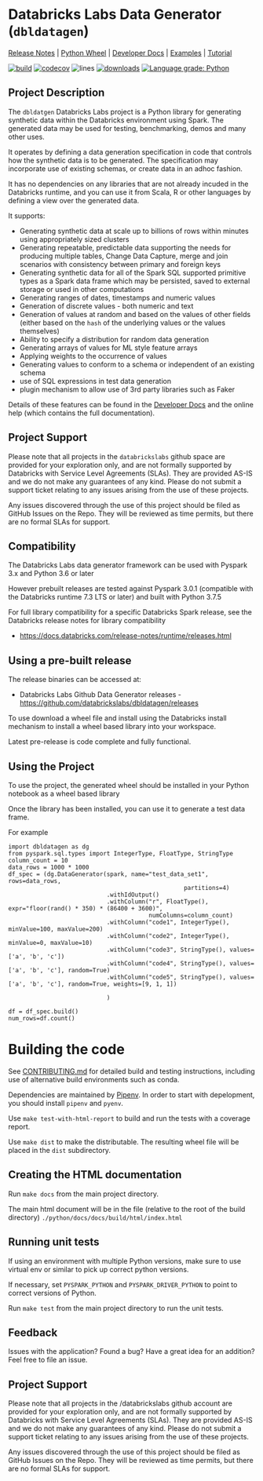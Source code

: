 # Databricks Labs Data Generator (`dbldatagen`)
[Release Notes](CHANGELOG.md) |
[Python Wheel](https://github.com/databrickslabs/dbldatagen/releases/tag/v.0.2.0-rc1-master) |
[Developer Docs](docs/USING_THE_APIS.md) |
[Examples](examples) |
[Tutorial](tutorial) 

[![build](https://github.com/databrickslabs/dbldatagen/workflows/build/badge.svg?branch=master)](https://github.com/databrickslabs/dbldatagen/actions?query=workflow%3Abuild+branch%3Amaster)
[![codecov](https://codecov.io/gh/databrickslabs/dbldatagen/branch/master/graph/badge.svg)](https://codecov.io/gh/databrickslabs/dbldatagen)
![lines](https://img.shields.io/tokei/lines/github/databrickslabs/dbldatagen) 
[![downloads](https://img.shields.io/github/downloads/databrickslabs/dbldatagen/total.svg)](https://hanadigital.github.io/grev/?user=databrickslabs&repo=dbldatagen)
[![Language grade: Python](https://img.shields.io/lgtm/grade/python/g/databrickslabs/dbldatagen.svg?logo=lgtm&logoWidth=18)](https://lgtm.com/projects/g/databrickslabs/dbldatagen/context:python)

## Project Description
The `dbldatgen` Databricks Labs project is a Python library for generating synthetic data within the Databricks 
environment using Spark. The generated data may be used for testing, benchmarking, demos and many 
other uses.

It operates by defining a data generation specification in code that controls 
how the synthetic data is to be generated.
The specification may incorporate use of existing schemas, or create data in an adhoc fashion.

It has no dependencies on any libraries that are not already incuded in the Databricks 
runtime, and you can use it from Scala, R or other languages by defining
a view over the generated data.

It supports:
* Generating synthetic data at scale up to billions of rows within minutes using appropriately sized clusters 
* Generating repeatable, predictable data supporting the needs for producing multiple tables, Change Data Capture, 
merge and join scenarios with consistency between primary and foreign keys
* Generating synthetic data for all of the 
Spark SQL supported primitive types as a Spark data frame which may be persisted, 
saved to external storage or 
used in other computations
* Generating ranges of dates, timestamps and numeric values
* Generation of discrete values - both numeric and text
* Generation of values at random and based on the values of other fields 
(either based on the `hash` of the underlying values or the values themselves)
* Ability to specify a distribution for random data generation 
* Generating arrays of values for ML style feature arrays
* Applying weights to the occurrence of values
* Generating values to conform to a schema or independent of an existing schema
* use of SQL expressions in test data generation
* plugin mechanism to allow use of 3rd party libraries such as Faker

Details of these features can be found in the [Developer Docs](docs/source/APIDOCS.md) and the online help
(which contains the full documentation).


## Project Support
Please note that all projects in the `databrickslabs` github space are provided for your exploration only, and are not formally supported by Databricks with Service Level Agreements (SLAs).  They are provided AS-IS and we do not make any guarantees of any kind.  Please do not submit a support ticket relating to any issues arising from the use of these projects.

Any issues discovered through the use of this project should be filed as GitHub Issues on the Repo.  They will be reviewed as time permits, but there are no formal SLAs for support.

## Compatibility 
The Databricks Labs data generator framework can be used with Pyspark 3.x and Python 3.6 or later

However prebuilt releases are tested against Pyspark 3.0.1 (compatible with the Databricks runtime 7.3 LTS 
or later) and built with Python 3.7.5

For full library compatibility for a specific Databricks Spark release, see the Databricks 
release notes for library compatibility

- https://docs.databricks.com/release-notes/runtime/releases.html

## Using a pre-built release
The release binaries can be accessed at:
- Databricks Labs Github Data Generator releases - https://github.com/databrickslabs/dbldatagen/releases

To use download a wheel file and install using the Databricks install mechanism to install a wheel based
library into your workspace.

Latest pre-release is code complete and fully functional. 

## Using the Project
To use the project, the generated wheel should be installed in your Python notebook as a wheel based library

Once the library has been installed, you can use it to generate a test data frame.

For example

```buildoutcfg
import dbldatagen as dg
from pyspark.sql.types import IntegerType, FloatType, StringType
column_count = 10
data_rows = 1000 * 1000
df_spec = (dg.DataGenerator(spark, name="test_data_set1", rows=data_rows,
                                                  partitions=4)
                            .withIdOutput()
                            .withColumn("r", FloatType(), expr="floor(rand() * 350) * (86400 + 3600)",
                                        numColumns=column_count)
                            .withColumn("code1", IntegerType(), minValue=100, maxValue=200)
                            .withColumn("code2", IntegerType(), minValue=0, maxValue=10)
                            .withColumn("code3", StringType(), values=['a', 'b', 'c'])
                            .withColumn("code4", StringType(), values=['a', 'b', 'c'], random=True)
                            .withColumn("code5", StringType(), values=['a', 'b', 'c'], random=True, weights=[9, 1, 1])

                            )
                            
df = df_spec.build()
num_rows=df.count()                          
```


# Building the code

See [CONTRIBUTING.md](CONTRIBUTING.md) for detailed build and testing instructions, including use of alternative 
build environments such as conda.

Dependencies are maintained by [Pipenv](https://pipenv.pypa.io/). In order to start with depelopment, 
you should install `pipenv` and `pyenv`.

Use `make test-with-html-report` to build and run the tests with a coverage report. 

Use `make dist` to make the distributable. The resulting wheel file will be placed in the `dist` subdirectory.
  
## Creating the HTML documentation

Run `make docs` from the main project directory.

The main html document will be in the file (relative to the root of the build directory) `./python/docs/docs/build/html/index.html`

## Running unit tests

If using an environment with multiple Python versions, make sure to use virtual env or similar to pick up correct python versions.

If necessary, set `PYSPARK_PYTHON` and `PYSPARK_DRIVER_PYTHON` to point to correct versions of Python.

Run  `make test` from the main project directory to run the unit tests.

## Feedback

Issues with the application?  Found a bug?  Have a great idea for an addition?
Feel free to file an issue.

## Project Support

Please note that all projects in the /databrickslabs github account are provided for your exploration only, and are 
not formally supported by Databricks with Service Level Agreements (SLAs). They are provided AS-IS and we do not 
make any guarantees of any kind. Please do not submit a support ticket relating to any issues arising from the use 
of these projects.

Any issues discovered through the use of this project should be filed as GitHub Issues on the Repo. They will 
be reviewed as time permits, but there are no formal SLAs for support.